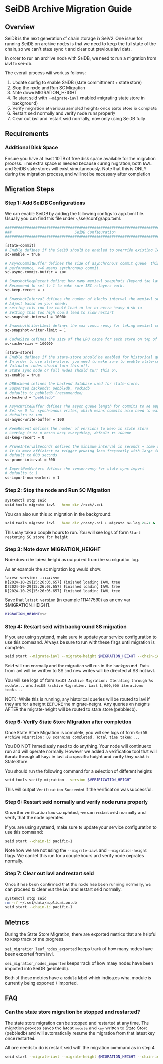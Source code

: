 # SeiDB Archive Migration Guide

## Overview
SeiDB is the next generation of chain storage in SeiV2.
One issue for running SeiDB on archive nodes is that we need to keep the full state of the chain, so we can't
state sync it and clear out previous iavl data.

In order to run an archive node with SeiDB, we need to run a migration from iavl to sei-db.

The overall process will work as follows:

1. Update config to enable SeiDB (state committment + state store)
2. Stop the node and Run SC Migration
3. Note down MIGRATION_HEIGHT
4. Re start seid with `--migrate-iavl` enabled (migrating state store in background)
5. Verify migration at various sampled heights once state store is complete
6. Restart seid normally and verify node runs properly
7. Clear out iavl and restart seid normally, now only using SeiDB fully


## Requirements

### Additional Disk Space

Ensure you have at least 10TB of free disk space available for the migration process. This extra space is needed because during migration, both IAVL and SeiDB state stores will exist simultaneously. Note
that this is ONLY during the migration process, and will not be necessary after completion


## Migration Steps

### Step 1: Add SeiDB Configurations
We can enable SeiDB by adding the following configs to app.toml file.
Usually you can find this file under ~/.sei/config/app.toml.
```bash
#############################################################################
###                             SeiDB Configuration                       ###
#############################################################################

[state-commit]
# Enable defines if the SeiDB should be enabled to override existing IAVL db backend.
sc-enable = true

# AsyncCommitBuffer defines the size of asynchronous commit queue, this greatly improve block catching-up
# performance, <=0 means synchronous commit.
sc-async-commit-buffer = 100

# SnapshotKeepRecent defines how many memiavl snapshots (beyond the latest one) to keep
# Recommend to set to 1 to make sure IBC relayers work.
sc-keep-recent = 1

# SnapshotInterval defines the number of blocks interval the memiavl snapshot is taken, default to 10000 blocks.
# Adjust based on your needs:
# Setting this too low could lead to lot of extra heavy disk IO
# Setting this too high could lead to slow restart
sc-snapshot-interval = 10000

# SnapshotWriterLimit defines the max concurrency for taking memiavl snapshot
sc-snapshot-writer-limit = 1

# CacheSize defines the size of the LRU cache for each store on top of the tree, default to 100000.
sc-cache-size = 100000

[state-store]
# Enable defines if the state-store should be enabled for historical queries.
# In order to use state-store, you need to make sure to enable state-commit at the same time.
# Validator nodes should turn this off.
# State sync node or full nodes should turn this on.
ss-enable = true

# DBBackend defines the backend database used for state-store.
# Supported backends: pebbledb, rocksdb
# defaults to pebbledb (recommended)
ss-backend = "pebbledb"

# AsyncWriteBuffer defines the async queue length for commits to be applied to State Store
# Set <= 0 for synchronous writes, which means commits also need to wait for data to be persisted in State Store.
# defaults to 100
ss-async-write-buffer = 100

# KeepRecent defines the number of versions to keep in state store
# Setting it to 0 means keep everything, default to 100000
ss-keep-recent = 0

# PruneIntervalSeconds defines the minimum interval in seconds + some random delay to trigger pruning.
# It is more efficient to trigger pruning less frequently with large interval.
# default to 600 seconds
ss-prune-interval = 600

# ImportNumWorkers defines the concurrency for state sync import
# defaults to 1
ss-import-num-workers = 1
```


### Step 2: Stop the node and Run SC Migration

```bash
systemctl stop seid
seid tools migrate-iavl --home-dir /root/.sei
```

You can also run this sc migration in the background:
```bash
seid tools migrate-iavl --home-dir /root/.sei > migrate-sc.log 2>&1 &
```

This may take a couple hours to run. You will see logs of form
`Start restoring SC store for height`


### Step 3: Note down MIGRATION_HEIGHT
Note down the latest height as outputted from the sc migration log. 

As an example the sc migration log would show:
```
latest version: 111417590
D[2024-10-29|15:26:03.657] Finished loading IAVL tree
D[2024-10-29|15:26:03.657] Finished loading IAVL tree
D[2024-10-29|15:26:03.657] Finished loading IAVL tree
```

Save that `latest version` (in example 111417590) as an env var $MIGRATION_HEIGHT.

```bash
MIGRATION_HEIGHT=<>
```


### Step 4: Restart seid with background SS migration

If you are using systemd, make sure to update your service configuration to use this command.
Always be sure to run with these flags until migration is complete.
```bash
seid start --migrate-iavl --migrate-height $MIGRATION_HEIGHT --chain-id pacific-1
```

Seid will run normally and the migration will run in the background. Data from iavl
will be written to SS and new writes will be directed at SS not iavl.

You will see logs of form 
`SeiDB Archive Migration: Iterating through %s module...` and 
`SeiDB Archive Migration: Last 1,000,000 iterations took:...`

NOTE: While this is running, any historical queries will be routed to iavl if
they are for a height BEFORE the migrate-height. Any queries on heights
AFTER the migrate-height will be routed to state store (pebbledb).


### Step 5: Verify State Store Migration after completion
Once State Store Migration is complete, you will see logs of form
`SeiDB Archive Migration: DB scanning completed. Total time taken:...`

You DO NOT immediately need to do anything. Your node will continue to run
and will operate normally. However we added a verification tool that will iterate through
all keys in iavl at a specific height and verify they exist in State Store.

You should run the following command for a selection of different heights
```bash
seid tools verify-migration --version $VERIFICATION_HEIGHT
```

This will output `Verification Succeeded` if the verification was successful.


### Step 6: Restart seid normally and verify node runs properly
Once the verification has completed, we can restart seid normally and verify
that the node operates.

If you are using systemd, make sure to update your service configuration to use this command:
```bash
seid start --chain-id pacific-1
```

Note how we are not using the `--migrate-iavl` and `--migration-height` flags.
We can let this run for a couple hours and verify node oeprates normally.


### Step 7: Clear out Iavl and restart seid
Once it has been confirmed that the node has been running normally,
we can proceed to clear out the iavl and restart seid normally.

```bash
systemctl stop seid
rm -rf ~/.sei/data/application.db
seid start --chain-id pacific-1
```


## Metrics

During the State Store Migration, there are exported metrics that are helpful to keep track of
the progress.

`sei_migration_leaf_nodes_exported` keeps track of how many nodes have been exported from iavl.

`sei_migration_nodes_imported` keeps track of how many nodes have been imported into SeiDB (pebbledb).

Both of these metrics have a `module` label which indicates what module is currently being exported / imported.


## FAQ

### Can the state store migration be stopped and restarted?

The state store migration can be stopped and restarted at any time. The migration
process saves the latest `module` and `key` written to State Store (pebbledb) and will
automatically resume the migration from that latest key once restarted.

All one needs to do is restart seid with the migration command as in step 4
```bash
seid start --migrate-iavl --migrate-height $MIGRATION_HEIGHT --chain-id pacific-1
```
